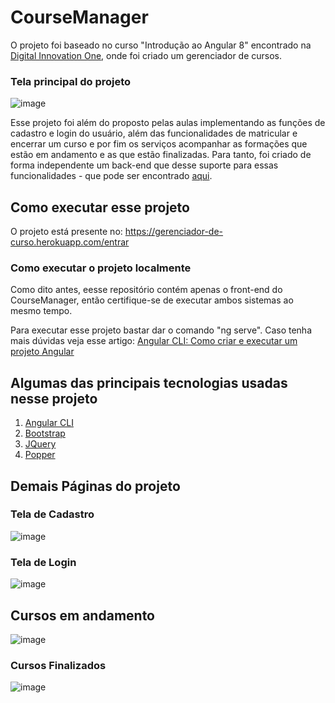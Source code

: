 # CourseManager
O projeto foi baseado no curso "Introdução ao Angular 8" encontrado na [Digital Innovation One](https://web.digitalinnovation.one/), onde foi criado um gerenciador de cursos.

### Tela principal do projeto
![image](https://user-images.githubusercontent.com/34510146/116582296-970e2680-a8eb-11eb-926c-7632776e1c03.png)

Esse projeto foi além do proposto pelas aulas implementando as funções de cadastro e login do usuário, além das funcionalidades de matricular e encerrar um curso e por fim os serviços  acompanhar as formações que estão em andamento e as que estão finalizadas. Para tanto, foi criado de forma independente um back-end que desse suporte para essas funcionalidades - que pode ser encontrado [aqui](https://github.com/JeanCarlos2017/course-manager-Java-Spring).


## Como executar esse projeto 
O projeto está presente no: https://gerenciador-de-curso.herokuapp.com/entrar

### Como executar o projeto localmente 
Como dito antes, eesse repositório contém apenas o front-end do CourseManager, então certifique-se de executar ambos sistemas ao mesmo tempo.  

Para executar esse projeto bastar dar o comando "ng serve". Caso tenha mais dúvidas veja esse artigo: [Angular CLI: Como criar e executar um projeto Angular](https://www.devmedia.com.br/angular-cli-como-criar-e-executar-um-projeto-angular/38246) 



## Algumas das principais tecnologias usadas nesse projeto
1. [Angular CLI](https://cli.angular.io/)
2. [Bootstrap](https://getbootstrap.com/)
3. [JQuery](https://jquery.com/)
4. [Popper](https://popper.js.org/)

## Demais Páginas do projeto

### Tela de Cadastro 
![image](https://user-images.githubusercontent.com/34510146/116582710-04ba5280-a8ec-11eb-9f89-ae06c3e641ac.png)

### Tela de Login
![image](https://user-images.githubusercontent.com/34510146/116582577-e6545700-a8eb-11eb-939f-da62f62f450f.png)

## Cursos em andamento 

![image](https://user-images.githubusercontent.com/34510146/116583082-5bc02780-a8ec-11eb-8a3d-41ac1693561f.png)


### Cursos Finalizados 
![image](https://user-images.githubusercontent.com/34510146/116582993-45b26700-a8ec-11eb-8999-17c0a06302ce.png)


